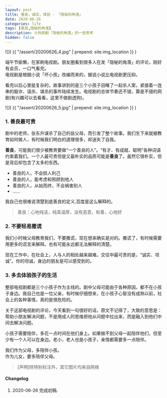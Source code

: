 ```yaml
---
layout: post
title: 善良，诚实，体验 - 「隐秘的角落」
date: 2020-06-26
categories: life
tags: [善良,隐秘的角落]
description: 火热网剧「隐秘的角落」的一些思考
hidden: false
---
```


![](  {{ "/assert/20200626_4.jpg" | prepend: site.img_location }}  )  


端午节偷懒，在家刷电视剧。朋友圈看到很多人在发「隐秘的角落」的评论，刚好有会员，一口气看完。  
电视剧是根据小说「坏小孩」改编而来的，据说小说比电视剧更压抑。  

看完以后心里挺复杂的，故事讲到的是三个小孩子目睹了一起杀人案，紧接着一连串的敲诈、误杀、谋杀的事件陆续发生。电视剧的总体节奏还不错，算是不错的网剧(有兴趣可以去看看，这里不做剧透狗)。

![](  {{ "/assert/20200626_5.jpg" | prepend: site.img_location }}  )
### 1. 善良最可贵
剧中的老师，张东升谋杀了自己的岳父母，而引发了整个故事。我们生下来就被教育如何做人，有时候我们明白的道理很多，却迷失了自我。  

**善良**，可能我们很少被教育要做“一个善良的人”。“有才、有成就、聪明”各种词语约束着我们。一个人最可贵但是又最朴实的品质可能是**善良**了。虽然它很朴实，但是背后却包含了太多的东西。  

* 善良的人，不会损人利己
* 善良的人，能考虑和照顾到他人
* 善良的人，从始而终，不会祸害别人
* ......  

我自己也很难说清楚到底善良的定义,百度是这么解释的。
> 善良：心地纯洁，纯真温厚，没有恶意，和善，心地好

### 2. 不要轻易撒谎
我们小时候父母教育我们，不要撒谎，现在想来确实是对的。撒谎了，有时候需要用更多的谎言来解释。也有可能永远都无法解释的清楚。   

现在工作中，在社会上，人与人的相处越来越难。交往中最可贵的是，“诚实、坦诚”。你的坦诚，身边的朋友是可以感受到的。  

### 3. 多去体验孩子的生活

整部电视剧都是三个小孩子作为主线的。剧中父母可能由于各种原因，都不在小孩子身边。我自己也是一位父亲，有时候仔细想来，在小孩子心智没有成熟以前，社会上的各种事情，真的是很危险的。  

关于这部电视剧的评论，今天看到一句很好的话，原文不记得了，大致的意思是：帮助小朋友解决问题，不是用成人的思维把他从问题中拉出来，而是融入到他们中间去解决问题。  

小孩子需要陪伴，多花一点时间在他们身上。如果做不到父母一起陪伴他们，但至少有一个人可以在身边。老小，老人也是小孩子，亲情都需要多一点陪伴。

我们作为父母，多陪伴小孩。  
作为儿女，要多陪伴父母。

> [声明]除特别标注外，其它图片均来自网络

#### Changelog
1. 2020-06-26  完成初稿.
